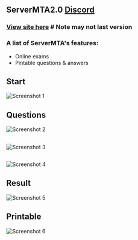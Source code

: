 ## ServerMTA2.0    [Discord](https://discord.gg/z8qYEQhWqg)
### [View site here](https://salmon-sky-0ccc40310.azurestaticapps.net/)  # Note may not last version

### A list of ServerMTA's features:
* Online exams
* Pintable questions & answers

[comment]: <> (## Screenshots)

## Start

![Screenshot 1](https://img.imageupload.net/2020/11/09/2020-11-09_003755.jpg)
## Questions

![Screenshot 2](https://img.imageupload.net/2020/11/09/2020-11-09_141610.jpg)
##

![Screenshot 3](https://img.imageupload.net/2020/11/09/2020-11-09_141559.jpg)

##
![Screenshot 4](https://img.imageupload.net/2020/11/09/2020-11-09_141621.jpg)
## Result

![Screenshot 5](https://img.imageupload.net/2020/11/09/2020-11-09_141636.jpg)
## Printable

![Screenshot 6](https://img.imageupload.net/2020/11/09/2020-11-09_141647.jpg)
##
